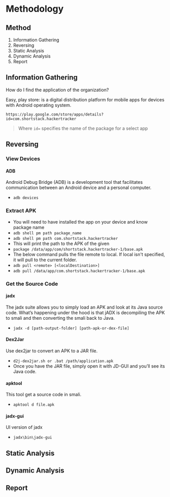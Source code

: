 # Methodology

## Method

1. Information Gathering
2. Reversing
3. Static Analysis
4. Dynamic Analysis
5. Report

## Information Gathering

How do I find the application of the organization?

Easy, play store: is a digital distribution platform for mobile apps for devices with Android operating system.

`https://play.google.com/store/apps/details?id=com.shortstack.hackertracker`

> Where `id=` specifies the name of the package for a select app

## Reversing

####

### View Devices

#### ADB

Android Debug Bridge (ADB) is a development tool that facilitates communication between an Android device and a personal computer.

* `adb devices`

### Extract APK

* You will need to have installed the app on your device and know package name
* `adb shell pm path package_name`
* `adb shell pm path com.shortstack.hackertracker`
* This will print the path to the APK of the given
* `package /data/app/com/shortstack.hackertracker-1/base.apk`
* The below command pulls the file remote to local. If local isn't specified, it will pull to the current folder.
* `adb pull <remote> [<localDestination>]`
* `adb pull /data/app/com.shortstack.hackertracker-1/base.apk`

### Get the Source Code

#### jadx

The jadx suite allows you to simply load an APK and look at its Java source code. What’s happening under the hood is that jADX is decompiling the APK to smali and then converting the smali back to Java.

* `jadx -d [path-output-folder] [path-apk-or-dex-file]`

#### Dex2Jar

Use dex2jar to convert an APK to a JAR file.

* `d2j-dex2jar.sh or .bat /path/application.apk`
* Once you have the JAR file, simply open it with JD-GUI and you’ll see its Java code.

#### apktool

This tool get a source code in smali.

* `apktool d file.apk`

#### jadx-gui

UI version of jadx

* `jadx\bin\jadx-gui`

## Static Analysis

## Dynamic Analysis

## Report

